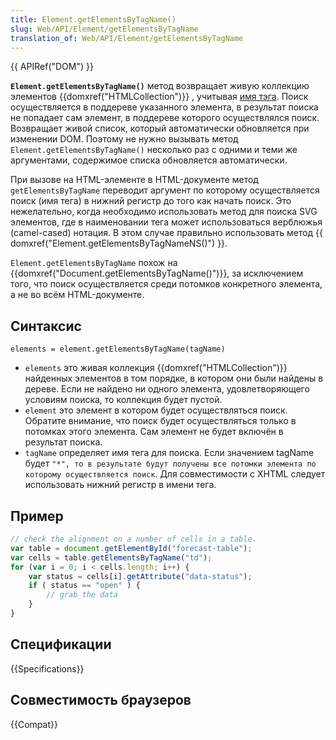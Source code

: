 ```yaml
---
title: Element.getElementsByTagName()
slug: Web/API/Element/getElementsByTagName
translation_of: Web/API/Element/getElementsByTagName
---
```


{{ APIRef("DOM") }}

**`Element.getElementsByTagName()`** метод возвращает живую коллекцию элементов {{domxref("HTMLCollection")}} , учитывая [имя тэга](/en/DOM/element.tagName). Поиск осуществляется в поддереве указанного элемента, в результат поиска не попадает сам элемент, в поддереве которого осуществлялся поиск. Возвращает живой список, который автоматически обновляется при изменении DOM. Поэтому не нужно вызывать метод `Element.getElementsByTagName()` несколько раз с одними и теми же аргументами, содержимое списка обновляется автоматически.

При вызове на HTML-элементе в HTML-документе метод `getElementsByTagName` переводит аргумент по которому осуществляется поиск (имя тега) в нижний регистр до того как начать поиск. Это нежелательно, когда необходимо использовать метод для поиска SVG элементов, где в наименовании тега может использоваться верблюжья (camel-cased) нотация. В этом случае правильно использовать метод {{ domxref("Element.getElementsByTagNameNS()") }}.

`Element.getElementsByTagName` похож на {{domxref("Document.getElementsByTagName()")}}, за исключением того, что поиск осуществляется среди потомков конкретного элемента, а не во всём HTML-документе.

## Синтаксис

```
elements = element.getElementsByTagName(tagName)
```

- `elements` это живая коллекция {{domxref("HTMLCollection")}} найденных элементов в том порядке, в котором они были найдены в дереве. Если не найдено ни одного элемента, удовлетворяющего условиям поиска, то коллекция будет пустой.
- `element` это элемент в котором будет осуществляться поиск. Обратите внимание, что поиск будет осуществляться только в потомках этого элемента. Сам элемент не будет включён в результат поиска.
- `tagName` определяет имя тега для поиска. Если значением tagName будет `"*", то в результате будут получены все потомки элемента по которому осуществляется поиск`. Для совместимости с XHTML следует использовать нижний регистр в имени тега.

## Пример

```js
// check the alignment on a number of cells in a table.
var table = document.getElementById("forecast-table");
var cells = table.getElementsByTagName("td");
for (var i = 0; i < cells.length; i++) {
    var status = cells[i].getAttribute("data-status");
    if ( status == "open" ) {
        // grab the data
    }
}
```

## Спецификации

{{Specifications}}

## Совместимость браузеров

{{Compat}}
